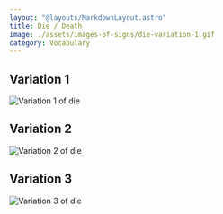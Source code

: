 ```yaml
---
layout: "@layouts/MarkdownLayout.astro"
title: Die / Death
image: ./assets/images-of-signs/die-variation-1.gif
category: Vocabulary
---
```


## Variation 1

![Variation 1 of die](@signs/die-variation-1.gif)

## Variation 2

![Variation 2 of die](@signs/die-variation-2.gif)

## Variation 3

![Variation 3 of die](@signs/die-variation-3.gif)
